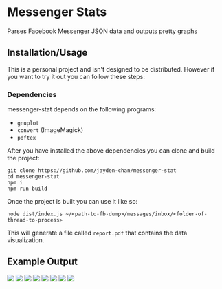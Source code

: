 # Messenger Stats
Parses Facebook Messenger JSON data and outputs pretty graphs

## Installation/Usage
This is a personal project and isn't designed to be distributed. However if you want to
try it out you can follow these steps:

### Dependencies
messenger-stat depends on the following programs:
* `gnuplot`
* `convert` (ImageMagick)
* `pdftex`

After you have installed the above dependencies you can clone and build the project:

```
git clone https://github.com/jayden-chan/messenger-stat
cd messenger-stat
npm i
npm run build
```

Once the project is built you can use it like so:
```
node dist/index.js ~/<path-to-fb-dump>/messages/inbox/<folder-of-thread-to-process>
```

This will generate a file called `report.pdf` that contains the data visualization.

## Example Output
![](https://i.imgur.com/rOAh87u.png)
![](https://i.imgur.com/Kgq1et4.png)
![](https://i.imgur.com/Dccme2L.png)
![](https://i.imgur.com/wGvKY4K.png)
![](https://i.imgur.com/QBrYa5v.png)
![](https://i.imgur.com/V2rUOpU.png)
![](https://i.imgur.com/iqtwlXA.png)
![](https://i.imgur.com/d7B2S7p.png)

